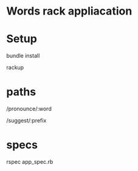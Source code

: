 # Words rack appliacation


# Setup

bundle install

rackup

# paths

/pronounce/:word

/suggest/:prefix

# specs

rspec app_spec.rb